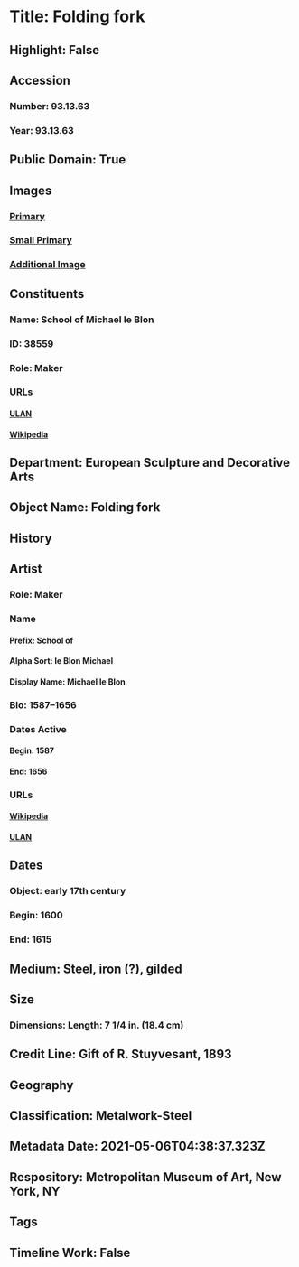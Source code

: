 # Title: Folding fork
## Highlight: False
## Accession
### Number: 93.13.63
### Year: 93.13.63
## Public Domain: True
## Images
### [Primary](https://images.metmuseum.org/CRDImages/es/original/DP-21040-141.jpg)
### [Small Primary](https://images.metmuseum.org/CRDImages/es/web-large/DP-21040-141.jpg)
### [Additional Image](https://images.metmuseum.org/CRDImages/es/original/DP-21040-142.jpg)
## Constituents
### Name: School of Michael le Blon
### ID: 38559
### Role: Maker
### URLs
#### [ULAN](http://vocab.getty.edu/page/ulan/500009502)
#### [Wikipedia](https://www.wikidata.org/wiki/Q18759323)
## Department: European Sculpture and Decorative Arts
## Object Name: Folding fork
## History
## Artist
### Role: Maker
### Name
#### Prefix: School of
#### Alpha Sort: le Blon Michael
#### Display Name: Michael le Blon
### Bio: 1587–1656
### Dates Active
#### Begin: 1587
#### End: 1656
### URLs
#### [Wikipedia](https://www.wikidata.org/wiki/Q18759323)
#### [ULAN](http://vocab.getty.edu/page/ulan/500009502)
## Dates
### Object: early 17th century
### Begin: 1600
### End: 1615
## Medium: Steel, iron (?), gilded
## Size
### Dimensions: Length: 7 1/4 in. (18.4 cm)
## Credit Line: Gift of R. Stuyvesant, 1893
## Geography
## Classification: Metalwork-Steel
## Metadata Date: 2021-05-06T04:38:37.323Z
## Respository: Metropolitan Museum of Art, New York, NY
## Tags
## Timeline Work: False